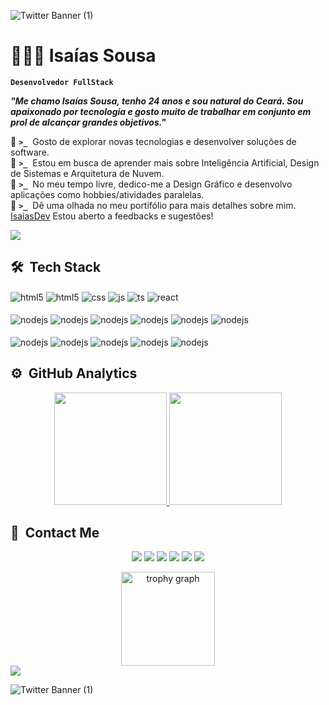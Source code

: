 ![Twitter Banner (1)](https://raw.githubusercontent.com/IsaiasSn7/My-Portifolio-teste/refs/heads/main/imgs/banner.png)

# 👨🏻‍💻 Isaías Sousa

**`Desenvolvedor FullStack`**

***"Me chamo Isaías Sousa, tenho 24 anos e sou natural do Ceará. Sou apaixonado por tecnologia e gosto muito de trabalhar em conjunto em prol de alcançar grandes objetivos."***

💠 **`>_`** &nbsp;Gosto de explorar novas tecnologias e desenvolver soluções de software.\
💠 **`>_`** &nbsp;Estou em busca de aprender mais sobre Inteligência Artificial, Design de Sistemas e Arquitetura de Nuvem.\
💠 **`>_`** &nbsp;No meu tempo livre, dedico-me a Design Gráfico e desenvolvo aplicações como hobbies/atividades paralelas.\
💠 **`>_`** &nbsp;Dê uma olhada no meu portifólio para mais detalhes sobre mim. [IsaiasDev](https://site-meu-portifolio.vercel.app/) Estou aberto a feedbacks e sugestões!

<img src="https://user-images.githubusercontent.com/73097560/115834477-dbab4500-a447-11eb-908a-139a6edaec5c.gif">

<!-- <img alt="Night Coding" src="https://raw.githubusercontent.com/IsaiasSn7/Site-Meu-Portifolio/refs/heads/main/img/pc-gif.gif" align="right"/> -->

## 🛠 &nbsp;Tech Stack

<div style="display: inline_block">
  <img align="center" alt="html5" src="https://img.shields.io/badge/GIT-f46d00?style=for-the-badge&logo=git&logoColor=white" />
  <img align="center" alt="html5" src="https://img.shields.io/badge/HTML5-E34F26?style=for-the-badge&logo=html5&logoColor=white" />
  <img align="center" alt="css" src="https://img.shields.io/badge/css-blue?style=for-the-badge&logo=css&logoColor=white" />
  <img align="center" alt="js" src="https://img.shields.io/badge/JavaScript-F7DF1E?style=for-the-badge&logo=javascript&logoColor=black" />
  <img align="center" alt="ts" src="https://img.shields.io/badge/TypeScript-007ACC?style=for-the-badge&logo=typescript&logoColor=white" />
  <img align="center" alt="react" src="https://img.shields.io/badge/React-aqua?style=for-the-badge&logo=react&logoColor=black" /><br/><br/>
  <img align="center" alt="nodejs" src="https://img.shields.io/badge/Node.js-43853D?style=for-the-badge&logo=node.js&logoColor=white" />
  <img align="center" alt="nodejs" src="https://img.shields.io/badge/Tailwind_CSS-white?style=for-the-badge&logo=tailwind-css&logoColor=blue" />
  <img align="center" alt="nodejs" src="https://img.shields.io/badge/Jest-323330?style=for-the-badge&logo=Jest&logoColor=white" />
  <img align="center" alt="nodejs" src="https://img.shields.io/badge/-MongoDB-13aa52?style=for-the-badge&logo=mongodb&logoColor=white" />
  <img align="center" alt="nodejs" src="https://img.shields.io/badge/-Express-373737?style=for-the-badge&logo=Express&logoColor=green" />
  <img align="center" alt="nodejs" src="https://img.shields.io/badge/axios.js-white?style=for-the-badge&logo=axios&logoColor=5A29E4" /><br/><br/>
  <img align="center" alt="nodejs" src="https://img.shields.io/badge/Prisma-grey?style=for-the-badge&logo=Prisma&logoColor=19c9af" />
  <img align="center" alt="nodejs" src="https://img.shields.io/badge/Bootstrap-563D7C?style=for-the-badge&logo=bootstrap&logoColor=white" />
  <img align="center" alt="nodejs" src="https://img.shields.io/badge/NPM-white?style=for-the-badge&logo=npm&logoColor=e20402" />
  <img align="center" alt="nodejs" src="https://img.shields.io/badge/cypress-black?style=for-the-badge&logo=cypress&logoColor=23E5E5E5" />
  <img align="center" alt="nodejs" src="https://img.shields.io/badge/Figma-b412ad?style=for-the-badge&logo=figma&logoColor=white" />
</div>

## ⚙️ &nbsp;GitHub Analytics

<p align="center">
<a href="https://github.com/AVS1508">
  <img height="180em" src="https://github-readme-stats.vercel.app/api?username=isaiassn7&theme=outrun&show_icons=true&hide_border=false&count_private=true"/>
  <img height="180em" src="https://github-readme-stats.vercel.app/api/top-langs/?username=isaiassn7&theme=outrun&show_icons=true&hide_border=false&layout=compact"/>
</a>
</p>

## 📧 &nbsp;Contact Me

<p align="center">
<a href="https://www.adityavsingh.com"><img src="https://img.shields.io/badge/Instagram-a100c5.svg?style=for-the-badge&logo=Instagram&logoColor=white"/></a>
<a href="https://linkedin.com/in/AVS1508"><img src="https://img.shields.io/badge/linkedin-0a72ff.svg?style=for-the-badge&logo=linkedin&logoColor=white"/></a>
<a href="mailto:avsingh@umass.edu"><img src="https://img.shields.io/badge/YouTube-%23FF0000.svg?style=for-the-badge&logo=YouTube&logoColor=white"/></a>
<a href="mailto:avsingh@umass.edu"><img src="https://img.shields.io/badge/Vercel-000000?style=for-the-badge&logo=vercel&logoColor=white"/></a>
<a href="mailto:avsingh@umass.edu"><img src="https://img.shields.io/badge/Gmail-ff0000?style=for-the-badge&logo=gmail&logoColor=white"/></a>
<a href="mailto:avsingh@umass.edu"><img src="https://img.shields.io/badge/whatsapp-26a900?style=for-the-badge&logo=whatsapp&logoColor=white"/></a>
</p>

<div align="center">
  <img src="https://github-profile-trophy.vercel.app/?username=isaiassn7&theme=algolia&column=-1&row=1&margin-w=8&margin-h=8&no-bg=false&no-frame=false&order=4" height="150" alt="trophy graph"  />
<!--   <img src="https://github-profile-trophy.vercel.app?username=isaiassn7&theme=dracula&column=-1&row=1&margin-w=8&margin-h=8&no-bg=false&no-frame=false&order=4" height="150" alt="trophy graph"  /> -->
</div>

<img src="https://user-images.githubusercontent.com/73097560/115834477-dbab4500-a447-11eb-908a-139a6edaec5c.gif">

![Twitter Banner (1)](https://raw.githubusercontent.com/IsaiasSn7/My-Portifolio-teste/refs/heads/main/imgs/banner.png)
